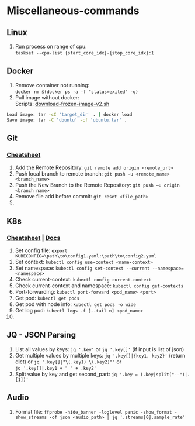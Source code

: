 # Miscellaneous-commands
## Linux
1. Run process on range of cpu: <br />
`taskset --cpu-list {start_core_idx}-{stop_core_idx}:1`

## Docker
1. Remove container not running: <br />
`docker rm $(docker ps -a -f "status=exited" -q)`
2. Pull image without docker:  <br />
Scripts: [download-frozen-image-v2.sh](https://raw.githubusercontent.com/moby/moby/master/contrib/download-frozen-image-v2.sh)
```bash download-frozen-image-v2.sh target_dir image[:tag][@digest]
Load image: tar -cC 'target_dir' . | docker load
Save image: tar -C 'ubuntu' -cf 'ubuntu.tar' .
```
## Git
### [Cheatsheet](https://www.freecodecamp.org/news/git-cheat-sheet/)
1. Add the Remote Repository: `git remote add origin <remote_url>`
2. Push local branch to remote branch: `git push -u <remote_name> <branch_name>`
3. Push the New Branch to the Remote Repository: `git push –u origin <branch name>`
4. Remove file add before commit: `git reset <file_path>`
5. 
## K8s
### [Cheatsheet](https://kubernetes.io/docs/reference/kubectl/cheatsheet/) | [Docs](https://kubernetes.io/docs/reference/generated/kubectl/kubectl-commands#logs)
1. Set config file: `export KUBECONFIG=\path\to\config1.yaml:\path\to\config2.yaml`
2. Set context: `kubectl config use-context <name-context>`
3. Set namespace: `kubectl config set-context --current --namespace=<namespace>`
4. Check current-context: `kubectl config current-context`
5. Check current-context and namespace: `kubectl config get-contexts`
6. Port-forwarding: `kubectl port-forward <pod_name> <port>`
7. Get pod: `kubectl get pods`
8. Get pod with node info: `kubectl get pods -o wide`
9. Get log pod: `kubectl logs -f [--tail n] <pod_name>`
10. 
## JQ - JSON Parsing
1. List all values by keys: `jq '.key'` or `jq '.key[]'` (if input is list of json)
2. Get multiple values by multiple keys: `jq '.key[]|{key1, key2}'` (return dict) or `jq '.key[]|"\(.key1) \(.key2)"'` or <br /> `jq '.key[]|.key1 + " " + .key2'`
3. Split value by key and get second_part: `jq '.key = (.key|split("--")|.[1])'`
## Audio
1. Format file: `ffprobe -hide_banner -loglevel panic -show_format -show_streams -of json <audio_path> | jq '.streams[0].sample_rate'`
